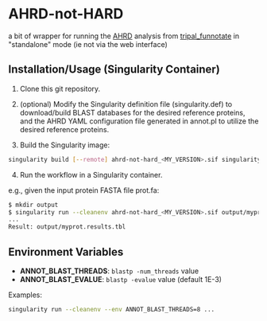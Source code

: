 # AHRD-not-HARD
a bit of wrapper for running the [AHRD](https://github.com/groupschoof/AHRD) analysis from [tripal_funnotate](https://github.com/legumeinfo/tripal_funnotate) in "standalone" mode (ie not via the web interface)


## Installation/Usage (Singularity Container)

1. Clone this git repository.

2. (optional) Modify the Singularity definition file (singularity.def) to download/build BLAST databases for the desired reference proteins, and the AHRD YAML configuration file generated in annot.pl to utilize the desired reference proteins.

3. Build the Singularity image:

```sh
singularity build [--remote] ahrd-not-hard_<MY_VERSION>.sif singularity.def
```

4. Run the workflow in a Singularity container.

e.g., given the input protein FASTA file prot.fa:

```sh
$ mkdir output
$ singularity run --cleanenv ahrd-not-hard_<MY_VERSION>.sif output/myprot prot.fa
...
Result: output/myprot.results.tbl
```

## Environment Variables

* **ANNOT_BLAST_THREADS**: `blastp -num_threads` value
* **ANNOT_BLAST_EVALUE**: `blastp -evalue` value (default 1E-3)

Examples:

```sh
singularity run --cleanenv --env ANNOT_BLAST_THREADS=8 ...
```

